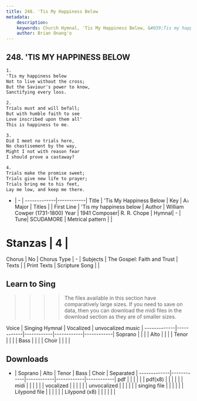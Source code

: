 ```yaml
---
title: 248. 'Tis My Happiness Below
metadata:
    description: 
    keywords: Church Hymnal, 'Tis My Happiness Below, &#039;Tis my happiness below, 
    author: Brian Onang'o
---
```



## 248. 'TIS MY HAPPINESS BELOW

```txt
1.
'Tis my happiness below 
Not to live without the cross; 
But the Saviour's power to know, 
Sanctifying every loss. 

2.
Trials must and will befall; 
But with humble faith to see 
Love inscribed upon them all' 
This is happiness to me. 

3.
Did I meet no trials here, 
No chastisement by the way, 
Might I not with reason fear 
I should prove a castaway? 

4.
Trials make the promise sweet; 
Trials give new life to prayer; 
Trials bring me to his feet, 
Lay me low, and keep me there.

```

- |   -  |
-------------|------------|
Title | 'Tis My Happiness Below |
Key | A♭ Major |
Titles |  |
First Line | &#039;Tis my happiness below |
Author | William Cowper (1731-1800)
Year | 1941
Composer| R. R. Chope |
Hymnal|  - |
Tune| SCUDAMORE |
Metrical pattern | |
# Stanzas | 4 |
Chorus | No |
Chorus Type | - |
Subjects | The Gospel: Faith and Trust |
Texts |  |
Print Texts | 
Scripture Song |  |
  
## Learn to Sing

>>>> The files available in this section have comparatively large sizes. If you need to save on data, then you can download the midi files in the download section as they are of smaller sizes.

Voice |  Singing Hymnal | Vocalized | unvocalized music |
-------------|------------|------------|------------|------------|
Soprano | | | |
Alto | | | |
Tenor | | | |
Bass | | | |
Choir | | | |

## Downloads

- |  Soprano | Alto | Tenor | Bass | Choir | Separated |
-------------|------------|------------|------------|------------|
pdf | | | | | |
pdf(x8) | | | | | |
midi | | | | | |
vocalized | | | | | |
unvocalized | | | | | |
singing file | | | | | |
Lilypond file | | | | | |
Lilypond (x8) | | | | | |
  